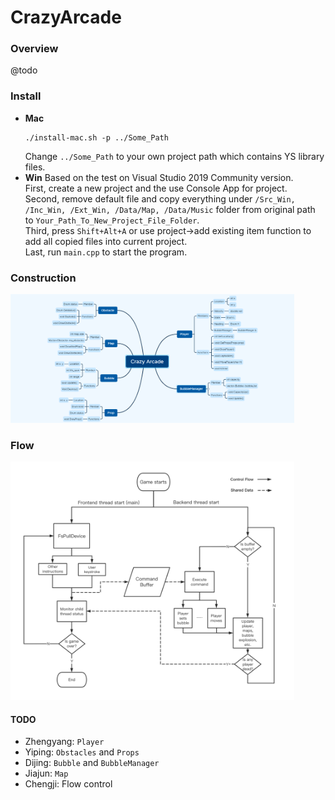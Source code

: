 # CrazyArcade

### Overview
@todo

### Install
* **Mac**
    ```
    ./install-mac.sh -p ../Some_Path
    ```
    Change `../Some_Path` to your own project path which contains YS library files.
* **Win** 
    Based on the test on Visual Studio 2019 Community version.  
    First, create a new project and the use Console App for project.  
    Second, remove default file and copy everything under `/Src_Win, /Inc_Win, /Ext_Win, /Data/Map, /Data/Music` folder from original path to `Your_Path_To_New_Project_File_Folder`.  
    Third, press `Shift+Alt+A` or use project->add existing item function to add all copied files into current project.  
    Last, run `main.cpp` to start the program.  
    

### Construction
<img src="Data/Readme/code_structure.png" width="90%">

### Flow
<img src="Data/Readme/flow_chart.png" width="90%">

#### TODO
* Zhengyang: `Player`
* Yiping: `Obstacles` and `Props`
* Dijing: `Bubble` and `BubbleManager`
* Jiajun: `Map`
* Chengji: Flow control

